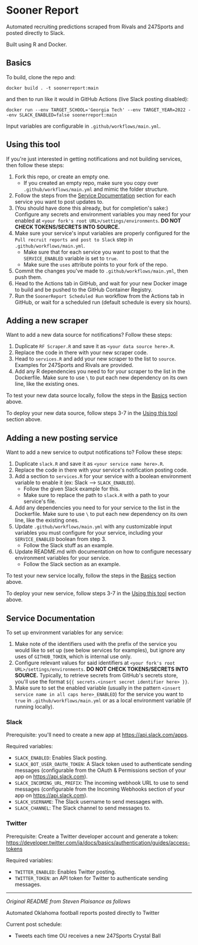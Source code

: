 # Sooner Report

Automated recruiting predictions scraped from Rivals and 247Sports and posted directly to Slack.

Built using R and Docker.

## Basics

To build, clone the repo and:

```
docker build . -t soonerreport:main
```

and then to run like it would in GitHub Actions (live Slack posting disabled):

```
docker run --env TARGET_SCHOOL='Georgia Tech' --env TARGET_YEAR=2022 --env SLACK_ENABLED=false soonerreport:main
```

Input variables are configurable in `.github/workflows/main.yml`.

## Using this tool

If you're just interested in getting notifications and not building services, then follow these steps:

1. Fork this repo, or create an empty one.
    - If you created an empty repo, make sure you copy over `.github/workflows/main.yml` and mimic the folder structure.
2. Follow the steps from the [Service Documentation](#service-documentation) section for each service you want to post updates to.
3. (You should have done this already, but for completion's sake:) Configure any secrets and environment variables you may need for your enabled at `<your fork's root URL>/settings/environments`. **DO NOT CHECK TOKENS/SECRETS INTO SOURCE.**
4. Make sure your service's input variables are properly configured for the `Pull recruit reports and post to Slack` step in `.github/workflows/main.yml`.
    - Make sure that for each service you want to post to that the `SERVICE_ENABLED` variable is set to `true`.
    - Make sure the `uses` attribute points to your fork of the repo.
5. Commit the changes you've made to `.github/workflows/main.yml`, then push them.
6. Head to the Actions tab in GitHub, and wait for your new Docker image to build and be pushed to the GitHub Container Registry.
7. Run the `SoonerReport Scheduled Run` workflow from the Actions tab in GitHub, or wait for a scheduled run (default schedule is every six hours).

## Adding a new scraper

Want to add a new data source for notifications? Follow these steps:

1. Duplicate `RF Scraper.R` and save it as `<your data source here>.R`.
2. Replace the code in there with your new scraper code.
3. Head to `services.R` and add your new scraper to the list to `source`. Examples for 247Sports and Rivals are provided.
4. Add any R dependencies you need to for your scraper to the list in the Dockerfile. Make sure to use `\` to put each new dependency on its own line, like the existing ones.

To test your new data source locally, follow the steps in the [Basics](#basics) section above.

To deploy your new data source, follow steps 3-7 in the [Using this tool](#using-this-tool) section above.

## Adding a new posting service

Want to add a new service to output notifications to? Follow these steps:

1. Duplicate `slack.R` and save it as `<your service name here>.R`.
2. Replace the code in there with your service's notification posting code.
3. Add a section to `services.R` for your service with a boolean environment variable to enable it (ex: Slack --> `SLACK_ENABLED`).
    - Follow the given Slack example for this.
    - Make sure to replace the path to `slack.R` with a path to your service's file.
4. Add any dependencies you need to for your service to the list in the Dockerfile. Make sure to use `\` to put each new dependency on its own line, like the existing ones.
5. Update `.github/workflows/main.yml` with any customizable input variables you must configure for your service, including your `SERVICE_ENABLED` boolean from step 3.
    - Follow the Slack stuff as an example.
6. Update README.md with documentation on how to configure necessary environment variables for your service.
    - Follow the Slack section as an example.
    
To test your new service locally, follow the steps in the [Basics](#basics) section above.

To deploy your new service, follow steps 3-7 in the [Using this tool](#using-this-tool) section above.

## Service Documentation

To set up environment variables for any service: 

1. Make note of the identifiers used with the prefix of the service you would like to set up (see below services for examples), but ignore any uses of `GITHUB_TOKEN`, which is internal use only.
2. Configure relevant values for said identifiers at `<your fork's root URL>/settings/environments`. **DO NOT CHECK TOKENS/SECRETS INTO SOURCE.** Typically, to retrieve secrets from GitHub's secrets store, you'll use the format `${{ secrets.<insert secret identifier here> }}`.
3. Make sure to set the enabled variable (usually in the pattern `<insert service name in all caps here>_ENABLED`) for the service you want to `true` in `.github/workflows/main.yml` or as a local environment variable (if running locally).

### Slack 

Prerequisite: you'll need to create a new app at https://api.slack.com/apps.

Required variables:

* `SLACK_ENABLED`: Enables Slack posting.
* `SLACK_BOT_USER_OAUTH_TOKEN`: A Slack token used to authenticate sending messages (configurable from the OAuth & Permissions section of your app on https://api.slack.com).
* `SLACK_INCOMING_URL_PREFIX`: The incoming webhook URL to use to send messages (configurable from the Incoming Webhooks section of your app on https://api.slack.com).
* `SLACK_USERNAME`: The Slack username to send messages with.
* `SLACK_CHANNEL`: The Slack channel to send messages to.

### Twitter 

Prerequisite: Create a Twitter developer account and generate a token: https://developer.twitter.com/ja/docs/basics/authentication/guides/access-tokens

Required variables:
* `TWITTER_ENABLED`: Enables Twitter posting.
* `TWITTER_TOKEN`: an API token for Twitter to authenticate sending messages.

---

_Original README from Steven Plaisance as follows_

Automated Oklahoma football reports posted directly to Twitter

Current post schedule:

- Tweets each time OU receives a new 247Sports Crystal Ball
